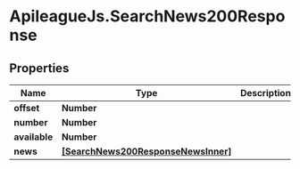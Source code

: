 # ApileagueJs.SearchNews200Response

## Properties

Name | Type | Description | Notes
------------ | ------------- | ------------- | -------------
**offset** | **Number** |  | [optional] 
**number** | **Number** |  | [optional] 
**available** | **Number** |  | [optional] 
**news** | [**[SearchNews200ResponseNewsInner]**](SearchNews200ResponseNewsInner.md) |  | [optional] 


